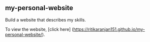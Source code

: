 ## my-personal-website
Build a website that describes my skills.

To view the website, [click here] (https://ritikaranjan151.github.io/my-personal-website/).
